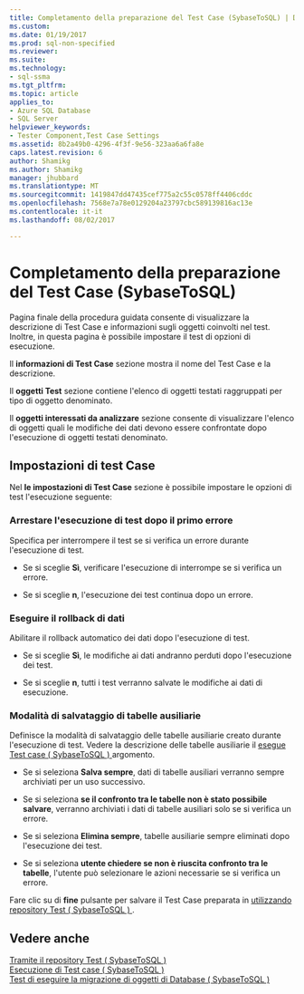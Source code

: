 ```yaml
---
title: Completamento della preparazione del Test Case (SybaseToSQL) | Documenti Microsoft
ms.custom: 
ms.date: 01/19/2017
ms.prod: sql-non-specified
ms.reviewer: 
ms.suite: 
ms.technology:
- sql-ssma
ms.tgt_pltfrm: 
ms.topic: article
applies_to:
- Azure SQL Database
- SQL Server
helpviewer_keywords:
- Tester Component,Test Case Settings
ms.assetid: 8b2a49b0-4296-4f3f-9e56-323aa6a6fa8e
caps.latest.revision: 6
author: Shamikg
ms.author: Shamikg
manager: jhubbard
ms.translationtype: MT
ms.sourcegitcommit: 1419847dd47435cef775a2c55c0578ff4406cddc
ms.openlocfilehash: 7568e7a78e0129204a23797cbc589139816ac13e
ms.contentlocale: it-it
ms.lasthandoff: 08/02/2017

---
```

# <a name="finishing-test-case-preparation-sybasetosql"></a>Completamento della preparazione del Test Case (SybaseToSQL)
Pagina finale della procedura guidata consente di visualizzare la descrizione di Test Case e informazioni sugli oggetti coinvolti nel test. Inoltre, in questa pagina è possibile impostare il test di opzioni di esecuzione.  
  
Il **informazioni di Test Case** sezione mostra il nome del Test Case e la descrizione.  
  
Il **oggetti Test** sezione contiene l'elenco di oggetti testati raggruppati per tipo di oggetto denominato.  
  
Il **oggetti interessati da analizzare** sezione consente di visualizzare l'elenco di oggetti quali le modifiche dei dati devono essere confrontate dopo l'esecuzione di oggetti testati denominato.  
  
## <a name="test-case-settings"></a>Impostazioni di test Case  
Nel **le impostazioni di Test Case** sezione è possibile impostare le opzioni di test l'esecuzione seguente:  
  
### <a name="stop-test-execution-after-first-failure"></a>Arrestare l'esecuzione di test dopo il primo errore  
Specifica per interrompere il test se si verifica un errore durante l'esecuzione di test.  
  
-   Se si sceglie **Sì**, verificare l'esecuzione di interrompe se si verifica un errore.  
  
-   Se si sceglie **n**, l'esecuzione dei test continua dopo un errore.  
  
### <a name="perform-data-rollback"></a>Eseguire il rollback di dati  
Abilitare il rollback automatico dei dati dopo l'esecuzione di test.  
  
-   Se si sceglie **Sì**, le modifiche ai dati andranno perduti dopo l'esecuzione dei test.  
  
-   Se si sceglie **n**, tutti i test verranno salvate le modifiche ai dati di esecuzione.  
  
### <a name="auxiliary-tables-saving-mode"></a>Modalità di salvataggio di tabelle ausiliarie  
Definisce la modalità di salvataggio delle tabelle ausiliarie creato durante l'esecuzione di test. Vedere la descrizione delle tabelle ausiliarie il [esegue Test case &#40; SybaseToSQL &#41; ](../../ssma/sybase/running-test-cases-sybasetosql.md) argomento.  
  
-   Se si seleziona **Salva sempre**, dati di tabelle ausiliari verranno sempre archiviati per un uso successivo.  
  
-   Se si seleziona **se il confronto tra le tabelle non è stato possibile salvare**, verranno archiviati i dati di tabelle ausiliari solo se si verifica un errore.  
  
-   Se si seleziona **Elimina sempre**, tabelle ausiliarie sempre eliminati dopo l'esecuzione dei test.  
  
-   Se si seleziona **utente chiedere se non è riuscita confronto tra le tabelle**, l'utente può selezionare le azioni necessarie se si verifica un errore.  
  
Fare clic su di **fine** pulsante per salvare il Test Case preparata in [utilizzando repository Test &#40; SybaseToSQL &#41; ](../../ssma/sybase/using-test-repositories-sybasetosql.md).  
  
## <a name="see-also"></a>Vedere anche  
[Tramite il repository Test &#40; SybaseToSQL &#41;](../../ssma/sybase/using-test-repositories-sybasetosql.md)  
[Esecuzione di Test case &#40; SybaseToSQL &#41;](../../ssma/sybase/running-test-cases-sybasetosql.md)  
[Test di eseguire la migrazione di oggetti di Database &#40; SybaseToSQL &#41;](../../ssma/sybase/testing-migrated-database-objects-sybasetosql.md)  
  

